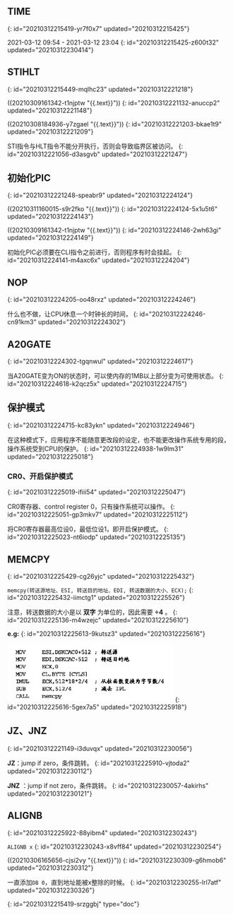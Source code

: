 ## TIME
{: id="20210312215419-yr7f0x7" updated="20210312215425"}

2021-03-12 09:54 -  2021-03-12 23:04
{: id="20210312215425-z600t32" updated="20210312230414"}

## STIHLT
{: id="20210312215449-mqlhc23" updated="20210312221218"}

((20210309161342-t1njptw "{{.text}}"))
{: id="20210312221132-anuccp2" updated="20210312221148"}

((20210308184936-y7zgael "{{.text}}"))
{: id="20210312221203-bkae1t9" updated="20210312221209"}

STI指令与HLT指令不能分开执行，否则会导致临界区被访问。
{: id="20210312221056-d3asgvb" updated="20210312221247"}

## 初始化PIC
{: id="20210312221248-speabr9" updated="20210312224124"}

((20210311160015-s9r2fko "{{.text}}"))
{: id="20210312224124-5x1u5t6" updated="20210312224143"}

((20210309161342-t1njptw "{{.text}}"))
{: id="20210312224146-2wh63gi" updated="20210312224149"}

初始化PIC必须要在CLI指令之前进行，否则程序有时会挂起。
{: id="20210312224141-m4axc6x" updated="20210312224204"}

## NOP
{: id="20210312224205-oo48rxz" updated="20210312224246"}

什么也不做，让CPU休息一个时钟长的时间，
{: id="20210312224246-cn91km3" updated="20210312224302"}

## A20GATE
{: id="20210312224302-tgqnwul" updated="20210312224617"}

当A20GATE变为ON的状态时，可以使内存的1MB以上部分变为可使用状态。
{: id="20210312224618-k2qcz5x" updated="20210312224715"}

## 保护模式
{: id="20210312224715-kc83ykn" updated="20210312224946"}

在这种模式下，应用程序不能随意更改段的设定，也不能更改操作系统专用的段，操作系统受到CPU的保护。
{: id="20210312224938-1w9lm31" updated="20210312225018"}

### CR0、开启保护模式
{: id="20210312225019-ifiii54" updated="20210312225047"}

CR0寄存器、control register 0，只有操作系统可以操作。
{: id="20210312225051-gp3mkv7" updated="20210312225112"}

将CR0寄存器最高位设0，最低位设1，即开启保护模式。
{: id="20210312225023-nt6iodp" updated="20210312225135"}

## MEMCPY
{: id="20210312225429-cg26yjc" updated="20210312225432"}

`memcpy(转送源地址、ESI, 转送目的地址、EDI, 转送数据的大小、ECX);`
{: id="20210312225432-iimctg1" updated="20210312225526"}

注意，转送数据的大小是以 **双字** 为单位的，因此需要 **$\div4$** 。
{: id="20210312225136-m4wzejc" updated="20210312225610"}

**e.g:**
{: id="20210312225613-9kutsz3" updated="20210312225616"}

![image.png](assets/image-20210312225626-lhfjf1s.png)
{: id="20210312225616-5gex7a5" updated="20210312225918"}

## JZ、JNZ
{: id="20210312221149-i3duvqx" updated="20210312230056"}

**JZ**：jump if zero，条件跳转。
{: id="20210312225910-vjtoda2" updated="20210312230112"}

**JNZ** ：jump if not zero，条件跳转。
{: id="20210312230057-4akirhs" updated="20210312230121"}

## ALIGNB
{: id="20210312225922-88yibm4" updated="20210312230243"}

`ALIGNB x`
{: id="20210312230243-x8vff84" updated="20210312230254"}

((20210306165656-cjsi2vy "{{.text}}"))
{: id="20210312230309-g6hmob6" updated="20210312230312"}

一直添加`DB 0`，直到地址能被x整除的时候。
{: id="20210312230255-lrl7atf" updated="20210312230326"}


{: id="20210312215419-srzggbj" type="doc"}
